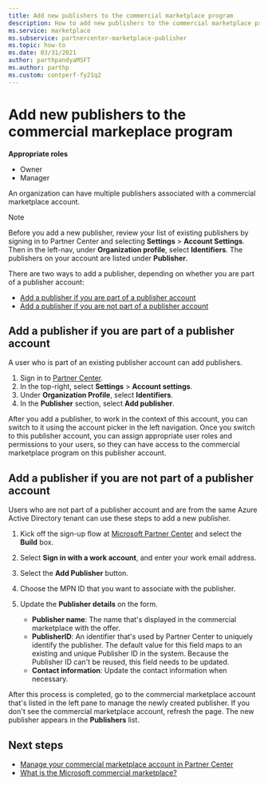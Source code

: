```yaml
---
title: Add new publishers to the commercial marketplace program
description: How to add new publishers to the commercial marketplace program for a Microsoft commercial marketplace account in Partner Center.
ms.service: marketplace
ms.subservice: partnercenter-marketplace-publisher
ms.topic: how-to
ms.date: 03/31/2021
author: parthpandyaMSFT
ms.author: parthp
ms.custom: contperf-fy21q2
---
```


# Add new publishers to the commercial markeplace program

**Appropriate roles**

- Owner
- Manager

An organization can have multiple publishers associated with a commercial marketplace account.

>[!NOTE]
>Before you add a new publisher, review your list of existing publishers by signing in to Partner Center and selecting **Settings** > **Account Settings**. Then in the left-nav, under **Organization profile**, select **Identifiers**. The publishers on your account are listed under **Publisher**.

There are two ways to add a publisher, depending on whether you are part of a publisher account:

- [Add a publisher if you are part of a publisher account](#add-a-publisher-if-you-are-part-of-a-publisher-account)
- [Add a publisher if you are not part of a publisher account](#add-a-publisher-if-you-are-not-part-of-a-publisher-account)

## Add a publisher if you are part of a publisher account

A user who is part of an existing publisher account can add publishers.

1. Sign in to [Partner Center](https://partner.microsoft.com/dashboard/home).
1. In the top-right, select **Settings** > **Account settings**.
1. Under **Organization Profile**, select **Identifiers**.
1. In the **Publisher** section, select **Add publisher**.

After you add a publisher, to work in the context of this account, you can switch to it using the account picker in the left navigation. Once you switch to this publisher account, you can assign appropriate user roles and permissions to your users, so they can have access to the commercial marketplace program on this publisher account.

## Add a publisher if you are not part of a publisher account

Users who are not part of a publisher account and are from the same Azure Active Directory tenant can use these steps to add a new publisher.

1. Kick off the sign-up flow at [Microsoft Partner Center](https://partner.microsoft.com/dashboard/account/v3/enrollment/introduction/partnership) and select the **Build** box.
2. Select **Sign in with a work account**, and enter your work email address.
3. Select the **Add Publisher** button.
4. Choose the MPN ID that you want to associate with the publisher.
5. Update the **Publisher details** on the form.

   * **Publisher name**: The name that's displayed in the commercial marketplace with the offer.  
   * **PublisherID**: An identifier that's used by Partner Center to uniquely identify the publisher. The default value for this field maps to an existing and unique Publisher ID in the system. Because the Publisher ID can't be reused, this field needs to be updated.  
   * **Contact information**: Update the contact information when necessary.

After this process is completed, go to the commercial marketplace account that's listed in the left pane to manage the newly created publisher. If you don't see the commercial marketplace account, refresh the page. The new publisher appears in the **Publishers** list.

## Next steps

- [Manage your commercial marketplace account in Partner Center](manage-account.md)
- [What is the Microsoft commercial marketplace?](overview.md)
